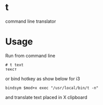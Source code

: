 # t
command line translator

# Usage
Run from command line
```
# t text
текст
```
or bind hotkey as show below for i3
```
bindsym $mod+x exec "/usr/local/bin/t -n"
```
and translate text placed in X clipboard
